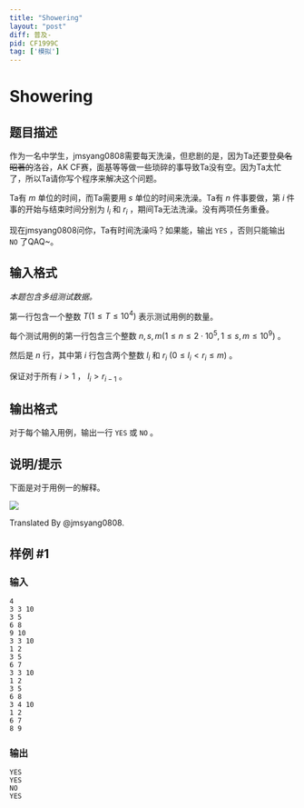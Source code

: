 ```yaml
---
title: "Showering"
layout: "post"
diff: 普及-
pid: CF1999C
tag: ['模拟']
---
```


# Showering

## 题目描述

作为一名中学生，jmsyang0808需要每天洗澡，但悲剧的是，因为Ta还要登~~臭名昭著的~~洛谷，AK CF赛，面基等等做一些琐碎的事导致Ta没有空。因为Ta太忙了，所以Ta请你写个程序来解决这个问题。

Ta有 $m$ 单位的时间，而Ta需要用 $s$ 单位的时间来洗澡。Ta有 $n$ 件事要做，第 $i$ 件事的开始与结束时间分别为 $l_i$ 和 $r_i$ ，期间Ta无法洗澡。没有两项任务重叠。

现在jmsyang0808问你，Ta有时间洗澡吗？如果能，输出 `YES` ，否则只能输出 `NO` 了QAQ~。

## 输入格式

_本题包含多组测试数据。_ 

第一行包含一个整数 $T(1\leq T\leq 10^4)$ 表示测试用例的数量。

每个测试用例的第一行包含三个整数 $n,s,m(1\leq n\leq 2\cdot 10^5,1\leq s,m\leq 10^9)$ 。

然后是 $n$ 行，其中第 $i$ 行包含两个整数 $l_i$ 和 $r_i$ $(0\leq l_i<r_i\leq m)$ 。

保证对于所有 $i>1$ ， $l_i>r_{i-1}$ 。

## 输出格式

对于每个输入用例，输出一行 `YES` 或 `NO` 。

## 说明/提示

下面是对于用例一的解释。

![](https://cdn.luogu.com.cn/upload/vjudge_pic/CF1999C/f37c16ccee56dc0e812638d809cb1411cb80cf1b.png)

Translated By @jmsyang0808.

## 样例 #1

### 输入

```
4
3 3 10
3 5
6 8
9 10
3 3 10
1 2
3 5
6 7
3 3 10
1 2
3 5
6 8
3 4 10
1 2
6 7
8 9
```

### 输出

```
YES
YES
NO
YES
```

